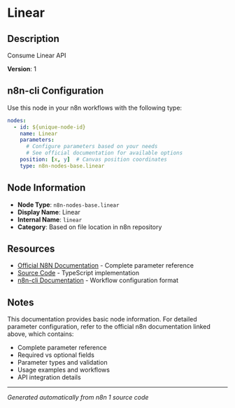 # Linear

## Description

Consume Linear API

**Version**: 1

## n8n-cli Configuration

Use this node in your n8n workflows with the following type:

```yaml
nodes:
  - id: ${unique-node-id}
    name: Linear
    parameters:
      # Configure parameters based on your needs
      # See official documentation for available options
    position: [x, y]  # Canvas position coordinates
    type: n8n-nodes-base.linear
```

## Node Information

- **Node Type**: `n8n-nodes-base.linear`
- **Display Name**: Linear
- **Internal Name**: `linear`
- **Category**: Based on file location in n8n repository

## Resources

- [Official N8N Documentation](https://docs.n8n.io/integrations/builtin/app-nodes/n8n-nodes-base.linear/) - Complete parameter reference
- [Source Code](https://github.com/n8n-io/n8n/blob/master/packages/nodes-base/nodes/Linear/Linear.node.ts) - TypeScript implementation
- [n8n-cli Documentation](https://github.com/edenreich/n8n-cli) - Workflow configuration format

## Notes

This documentation provides basic node information. For detailed parameter configuration, 
refer to the official n8n documentation linked above, which contains:

- Complete parameter reference
- Required vs optional fields
- Parameter types and validation
- Usage examples and workflows
- API integration details

---
*Generated automatically from n8n 1 source code*
